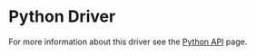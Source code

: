 # Python Driver

For more information about this driver see the [Python API](http://www.rethinkdb.com/api/python/) page.
